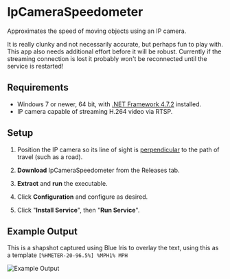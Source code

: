 # IpCameraSpeedometer
Approximates the speed of moving objects using an IP camera.  

It is really clunky and not necessarily accurate, but perhaps fun to play with.  This app also needs additional effort before it will be robust.  Currently if the streaming connection is lost it probably won't be reconnected until the service is restarted!

## Requirements
* Windows 7 or newer, 64 bit, with [.NET Framework 4.7.2](https://dotnet.microsoft.com/download/dotnet-framework/net472) installed.
* IP camera capable of streaming H.264 video via RTSP.

## Setup
1) Position the IP camera so its line of sight is [perpendicular](https://www.google.com/search?q=perpendicular) to the path of travel (such as a road).

2) **Download** IpCameraSpeedometer from the Releases tab.

3) **Extract** and **run** the executable.

4) Click **Configuration** and configure as desired.

5) Click "**Install Service**", then "**Run Service**".

## Example Output

This is a shapshot captured using Blue Iris to overlay the text, using this as a template `[%HMETER-20-96.5%] %MPH1% MPH`

![Example Output](https://i.imgur.com/e0bFhp4.jpg)
